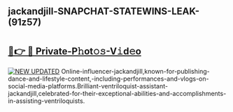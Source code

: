 ## jackandjill-SNAPCHAT-STATEWINS-LEAK-(91z57)


# <h2><a href="https://mediaupload.pro?-20M">🔗👉 🔴 Private-P𝚑ot𝚘𝚜-V𝚒d𝚎o</a></h2>

[![NEW UPDATED](https://i.imgur.com/0qMVB7G.gif)](https://mediaupload.pro?-20M)
Online-influencer-jackandjill,known-for-publishing-dance-and-lifestyle-content,-including-performances-and-vlogs-on-social-media-platforms.Brilliant-ventriloquist-assistant-jackandjill,celebrated-for-their-exceptional-abilities-and-accomplishments-in-assisting-ventriloquists.  
